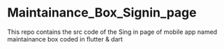 # Maintainance_Box_Signin_page
This repo contains the src code  of the Sing in page of mobile app named maintainance box coded in flutter &amp; dart
